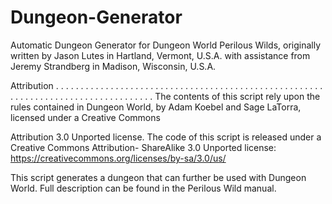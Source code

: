 # Dungeon-Generator
Automatic Dungeon Generator for Dungeon World Perilous Wilds, originally written by Jason Lutes in Hartland, Vermont, U.S.A.
with assistance from Jeremy Strandberg in Madison, Wisconsin, U.S.A.

Attribution
. . . . . . . . . . . . . . . . . . . . . . . . . . . . . . . . . . . . . . . . . . . . . . . . . . . . . . . . . . . . . . . . . . . . . . . . . . . . . . . . . . .
The contents of this script rely upon the rules contained in Dungeon World, by Adam Koebel and Sage LaTorra, licensed under a Creative Commons

Attribution 3.0 Unported license.
The code of this script is released under a Creative Commons Attribution- ShareAlike 3.0 Unported license: https://creativecommons.org/licenses/by-sa/3.0/us/



This script generates a dungeon that can further be used with Dungeon World. Full description can be found in the Perilous Wild manual.
